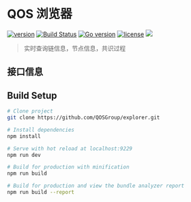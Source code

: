 # QOS 浏览器

[![version](https://img.shields.io/github/tag/QOSGroup/explorer.svg)](https://github.com/QOSGroup/explorer/releases/latest)
[![Build Status](https://travis-ci.org/QOSGroup/explorer.svg?branch=master)](https://travis-ci.org/QOSGroup/explorer)
[![Go version](https://img.shields.io/badge/go-1.11.0-blue.svg)](https://github.com/moovweb/gvm)
[![license](https://img.shields.io/github/license/QOSGroup/explorer.svg)](https://github.com/QOSGroup/explorer/blob/master/LICENSE)
[![](https://tokei.rs/b1/github/QOSGroup/explorer?category=lines)](https://github.com/QOSGroup/explorer)


> 实时查询链信息，节点信息，共识过程

## 接口信息



## Build Setup

```bash
# Clone project
git clone https://github.com/QOSGroup/explorer.git

# Install dependencies
npm install

# Serve with hot reload at localhost:9229
npm run dev

# Build for production with minification
npm run build

# Build for production and view the bundle analyzer report
npm run build --report
```

